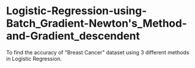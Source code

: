 # Logistic-Regression-using-Batch_Gradient-Newton's_Method-and-Gradient_descendent 
To find the accuracy of "Breast Cancer" dataset using 3 different methods in Logistic Regression.
